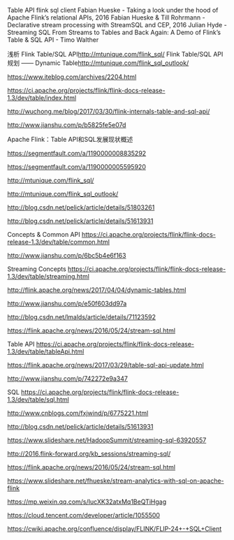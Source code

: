 Table API
flink sql client
Fabian Hueske - Taking a look under the hood of Apache Flink’s relational APIs, 2016
Fabian Hueske & Till Rohrmann - Declarative stream processing with StreamSQL and CEP, 2016
Julian Hyde - Streaming SQL
From Streams to Tables and Back Again: A Demo of Flink’s Table & SQL API - Timo Walther

浅析 Flink Table/SQL API<http://mtunique.com/flink_sql/>
Flink Table/SQL API 规划 —— Dynamic Table<http://mtunique.com/flink_sql_outlook/>

https://www.iteblog.com/archives/2204.html

https://ci.apache.org/projects/flink/flink-docs-release-1.3/dev/table/index.html

http://wuchong.me/blog/2017/03/30/flink-internals-table-and-sql-api/

http://www.jianshu.com/p/b5825fe5e07d

Apache Flink：Table API和SQL发展现状概述

https://segmentfault.com/a/1190000008835292

https://segmentfault.com/a/1190000005595920

http://mtunique.com/flink_sql/

http://mtunique.com/flink_sql_outlook/

http://blog.csdn.net/pelick/article/details/51803261

http://blog.csdn.net/pelick/article/details/51613931




Concepts & Common API
https://ci.apache.org/projects/flink/flink-docs-release-1.3/dev/table/common.html

http://www.jianshu.com/p/6bc5b4e6f163

Streaming Concepts
https://ci.apache.org/projects/flink/flink-docs-release-1.3/dev/table/streaming.html

http://flink.apache.org/news/2017/04/04/dynamic-tables.html

http://www.jianshu.com/p/e50f603dd97a

http://blog.csdn.net/lmalds/article/details/71123592

https://flink.apache.org/news/2016/05/24/stream-sql.html


 Table API
 https://ci.apache.org/projects/flink/flink-docs-release-1.3/dev/table/tableApi.html

https://flink.apache.org/news/2017/03/29/table-sql-api-update.html

http://www.jianshu.com/p/742272e9a347


SQL
https://ci.apache.org/projects/flink/flink-docs-release-1.3/dev/table/sql.html

http://www.cnblogs.com/fxjwind/p/6775221.html

http://blog.csdn.net/pelick/article/details/51613931

https://www.slideshare.net/HadoopSummit/streaming-sql-63920557

http://2016.flink-forward.org/kb_sessions/streaming-sql/

https://flink.apache.org/news/2016/05/24/stream-sql.html

https://www.slideshare.net/fhueske/stream-analytics-with-sql-on-apache-flink

https://mp.weixin.qq.com/s/IucXK32atxMq1BeQTiHgag

https://cloud.tencent.com/developer/article/1055500

https://cwiki.apache.org/confluence/display/FLINK/FLIP-24+-+SQL+Client